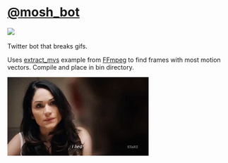 # [@mosh_bot](http://twitter.com/mosh_bot)

![](https://travis-ci.org/lirien/moshbot.svg?branch=master)

Twitter bot that breaks gifs.

Uses [extract_mvs](https://github.com/FFmpeg/FFmpeg/blob/5558ff3a9f11acbf751fe46a27f5c67b04b23884/doc/examples/extract_mvs.c#L1) example from [FFmpeg](https://github.com/FFmpeg/FFmpeg/tree/5558ff3a9f11acbf751fe46a27f5c67b04b23884) to find frames with most motion vectors. Compile and place in bin directory.

![](example2.gif)
